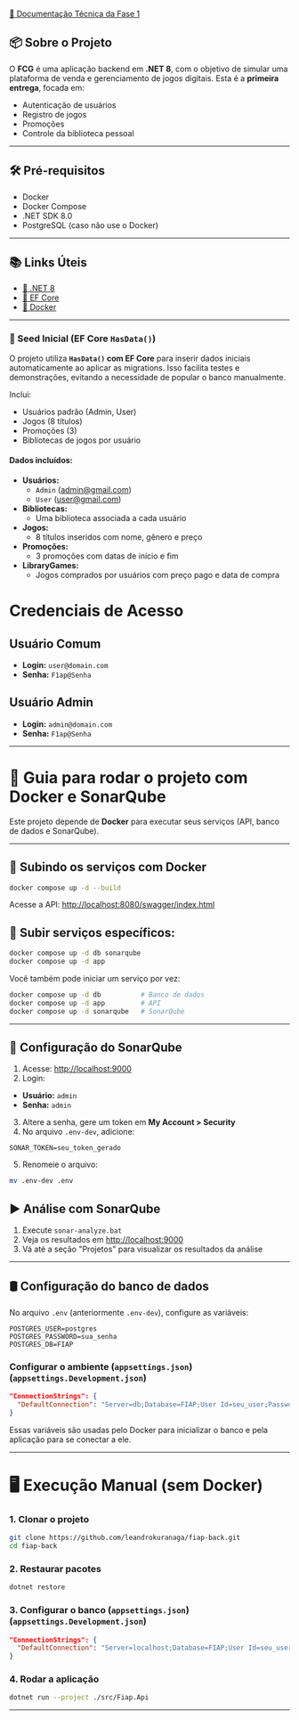  [📘 Documentação Técnica da Fase 1](https://github.com/leandrokuranaga/fiap-back/wiki/Documentação-Técnica-da-fase-1)

## 📦 Sobre o Projeto

O **FCG** é uma aplicação backend em **.NET 8**, com o objetivo de simular uma plataforma de venda e gerenciamento de jogos digitais. Esta é a **primeira entrega**, focada em:

- Autenticação de usuários  
- Registro de jogos  
- Promoções  
- Controle da biblioteca pessoal

---

## 🛠️ Pré-requisitos

- Docker
- Docker Compose  
- .NET SDK 8.0  
- PostgreSQL (caso não use o Docker)

---

## 📚 Links Úteis

- [📘 .NET 8](https://learn.microsoft.com/en-us/dotnet/)
- [📘 EF Core](https://learn.microsoft.com/en-us/ef/core/)
- [📘 Docker](https://docs.docker.com/)

---

### 📌 Seed Inicial (EF Core `HasData()`)

O projeto utiliza **`HasData()` com EF Core** para inserir dados iniciais automaticamente ao aplicar as migrations. Isso facilita testes e demonstrações, evitando a necessidade de popular o banco manualmente.

Inclui:

- Usuários padrão (Admin, User)
- Jogos (8 títulos)
- Promoções (3)
- Bibliotecas de jogos por usuário

#### Dados incluídos:
- **Usuários:**
  - `Admin` (admin@gmail.com)
  - `User` (user@gmail.com)
- **Bibliotecas:**
  - Uma biblioteca associada a cada usuário
- **Jogos:**
  - 8 títulos inseridos com nome, gênero e preço
- **Promoções:**
  - 3 promoções com datas de início e fim
- **LibraryGames:**
  - Jogos comprados por usuários com preço pago e data de compra


# Credenciais de Acesso

## Usuário Comum  
- **Login:** `user@domain.com`  
- **Senha:** `F1ap@Senha`

## Usuário Admin  
- **Login:** `admin@domain.com`  
- **Senha:** `F1ap@Senha`

---

# 🧪 Guia para rodar o projeto com Docker e SonarQube

Este projeto depende de **Docker** para executar seus serviços (API, banco de dados e SonarQube).

---

## 🐳 Subindo os serviços com Docker

```bash
docker compose up -d --build
```

Acesse a API: [http://localhost:8080/swagger/index.html](http://localhost:8080/swagger/index.html)

## 🎯 Subir serviços específicos:

```bash
docker compose up -d db sonarqube
docker compose up -d app
```

Você também pode iniciar um serviço por vez:

```bash
docker compose up -d db          # Banco de dados
docker compose up -d app         # API
docker compose up -d sonarqube   # SonarQube
```

---

## 🔐 Configuração do SonarQube

1. Acesse: [http://localhost:9000](http://localhost:9000)  
2. Login:  
  - **Usuário:** `admin`
   - **Senha:** `admin`
3. Altere a senha, gere um token em **My Account > Security**
4. No arquivo `.env-dev`, adicione:

```env
SONAR_TOKEN=seu_token_gerado
```

5. Renomeie o arquivo:

```bash
mv .env-dev .env
```

## ▶️ Análise com SonarQube

1. Execute `sonar-analyze.bat`
2. Veja os resultados em [http://localhost:9000](http://localhost:9000)
3. Vá até a seção "Projetos" para visualizar os resultados da análise
---

## 🛢️ Configuração do banco de dados

No arquivo `.env` (anteriormente `.env-dev`), configure as variáveis:

```env
POSTGRES_USER=postgres
POSTGRES_PASSWORD=sua_senha
POSTGRES_DB=FIAP
```

### Configurar o ambiente (`appsettings.json`) (`appsettings.Development.json`)

```json
"ConnectionStrings": {
  "DefaultConnection": "Server=db;Database=FIAP;User Id=seu_user;Password=sua_senha;"
}
```

Essas variáveis são usadas pelo Docker para inicializar o banco e pela aplicação para se conectar a ele.

---

# 🖥️ Execução Manual (sem Docker)

### 1. Clonar o projeto

```bash
git clone https://github.com/leandrokuranaga/fiap-back.git
cd fiap-back
```

### 2. Restaurar pacotes

```bash
dotnet restore
```

### 3. Configurar o banco (`appsettings.json`) (`appsettings.Development.json`)

```json
"ConnectionStrings": {
  "DefaultConnection": "Server=localhost;Database=FIAP;User Id=seu_user;Password=sua_senha;"
}
```

### 4. Rodar a aplicação

```bash
dotnet run --project ./src/Fiap.Api
```

---
